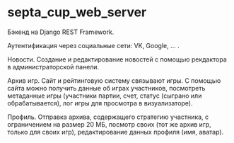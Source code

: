 # septa_cup_web_server
Бэкенд на Django REST Framework.

Аутентификация через социальные сети: VK, Google, ... .

Новости. Создание и редактирование новостей с помощью рекдактора в администраторской панели. 

Архив игр. Сайт и рейтинговую систему связывают игры. С помощью сайта можно получить данные об играх участников, посмотреть метаданные игры (участники партии, счет, статус (сыграно или обрабатывается), лог игры для просмотра в визуализаторе).

Профиль. Отправка архива, содержащего стратегию участника, с ограничением на размер 20 МБ, посмотр своих (тот же архив игр, только для своих игр), редактирование данных профиля (имя, аватар).
